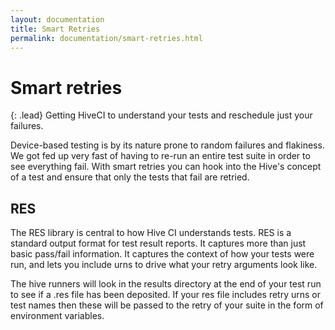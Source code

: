 ```yaml
---
layout: documentation
title: Smart Retries
permalink: documentation/smart-retries.html
---
```


# Smart retries

{: .lead}
Getting HiveCI to understand your tests and reschedule just your failures.

Device-based testing is by its nature prone to random failures and flakiness. We
got fed up very fast of having to re-run an entire test suite in order to see
everything fail. With smart retries you can hook into the Hive's concept of a
test and ensure that only the tests that fail are retried.

## RES

The RES library is central to how Hive CI understands tests. RES is a standard
output format for test result reports. It captures more than just basic pass/fail
information. It captures the context of how your tests were run, and lets you
include urns to drive what your retry arguments look like.

The hive runners will look in the results directory at the end of your test run
to see if a .res file has been deposited. If your res file includes retry urns
or test names then these will be passed to the retry of your suite in the form
of environment variables.
